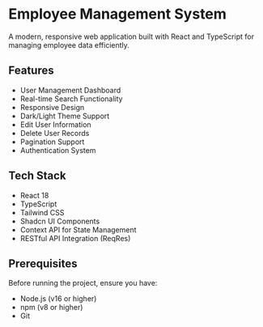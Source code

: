 # Employee Management System

A modern, responsive web application built with React and TypeScript for managing employee data efficiently.

## Features

- User Management Dashboard
- Real-time Search Functionality
- Responsive Design
- Dark/Light Theme Support
- Edit User Information
- Delete User Records
- Pagination Support
- Authentication System

## Tech Stack

- React 18
- TypeScript
- Tailwind CSS
- Shadcn UI Components
- Context API for State Management
- RESTful API Integration (ReqRes)

## Prerequisites

Before running the project, ensure you have:
- Node.js (v16 or higher)
- npm (v8 or higher)
- Git